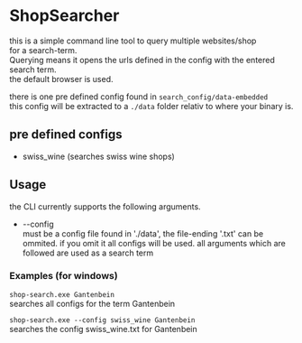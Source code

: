 # ShopSearcher

this is a simple command line tool to query multiple websites/shop  
for a search-term.   
Querying means it opens the urls defined in the config with the entered search term.   
the default browser is used.

there is one pre defined config found in `search_config/data-embedded`  
this config will be extracted to a `./data` folder relativ to where your binary is.   

## pre defined configs
- swiss_wine (searches swiss wine shops)

## Usage
the CLI currently supports the following arguments.

- --config   
must be a config file found in './data', the file-ending '.txt' can be ommited.
if you omit it all configs will be used.
  all arguments which are followed are used as a search term
  
### Examples (for windows)
`shop-search.exe Gantenbein`   
searches all configs for the term Gantenbein

`shop-search.exe --config swiss_wine Gantenbein`   
searches the config swiss_wine.txt for Gantenbein

